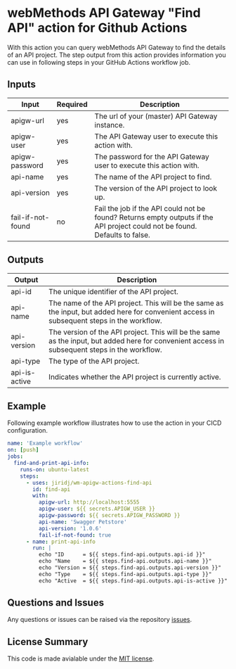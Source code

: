 # webMethods API Gateway "Find API" action for Github Actions

With this action you can query webMethods API Gateway to find the details of an API project. The step output from this action provides information you can use in following steps in your GitHub Actions workflow job.

## Inputs

|Input|Required|Description|
|-|-|-|
|apigw-url|yes|The url of your (master) API Gateway instance.|
|apigw-user|yes|The API Gateway user to execute this action with.|
|apigw-password|yes|The password for the API Gateway user to execute this action with.|
|api-name|yes|The name of the API project to find.|
|api-version|yes|The version of the API project to look up.| 
|fail-if-not-found|no|Fail the job if the API could not be found? Returns empty outputs if the API project could not be found. Defaults to false.|

## Outputs

|Output|Description|
|-|-|
|api-id|The unique identifier of the API project.|
|api-name|The name of the API project. This will be the same as the input, but added here for convenient access in subsequent steps in the workflow.|
|api-version|The version of the API project. This will be the same as the input, but added here for convenient access in subsequent steps in the workflow.|
|api-type|The type of the API project.|
|api-is-active|Indicates whether the API project is currently active.|

## Example

Following example workflow illustrates how to use the action in your CICD configuration.

``` yaml
name: 'Example workflow'
on: [push]
jobs:
  find-and-print-api-info:
    runs-on: ubuntu-latest
    steps: 
      - uses: jiridj/wm-apigw-actions-find-api
        id: find-api
        with: 
          apigw-url: http://localhost:5555
          apigw-user: ${{ secrets.APIGW_USER }}
          apigw-password: ${{ secrets.APIGW_PASSWORD }}
          api-name: 'Swagger Petstore'
          api-version: '1.0.6'
          fail-if-not-found: true
      - name: print-api-info
        run: |
          echo "ID      = ${{ steps.find-api.outputs.api-id }}"
          echo "Name    = ${{ steps.find-api.outputs.api-name }}"
          echo "Version = ${{ steps.find-api.outputs.api-version }}"
          echo "Type    = ${{ steps.find-api.outputs.api-type }}"
          echo "Active  = ${{ steps.find-api.outputs.api-is-active }}"
```

## Questions and Issues

Any questions or issues can be raised via the repository [issues](https://github.com/jiridj/wm-apigw-actions-find-api/issues).

## License Summary

This code is made avialable under the [MIT license](./LICENSE).